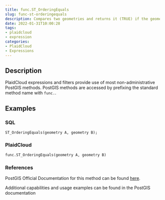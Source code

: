```yaml
---
title: func.ST_OrderingEquals
slug: func-st-orderingequals
description: Compares two geometries and returns it (TRUE) if the geometries are equal and the coordinates are in the same order
date: 2022-01-31T10:00:28
tags:
- plaidcloud
- expression
categories:
- PlaidCloud
- Expressions
---
```



## Description


PlaidCloud expressions and filters provide use of most non-administrative PostGIS methods. PostGIS methods are accessed by prefixing the standard method name with `func.`.



## Examples


### SQL



```
ST_OrderingEquals(geometry A, geometry B);
```


### PlaidCloud



```python
func.ST_OrderingEquals(geometry A, geometry B)
```


### References


PostGIS Official Documentation for this method can be found [here](https://postgis.net/docs/manual-3.1/ST_OrderingEquals.html).



Additional capabilities and usage examples can be found in the PostGIS documentation

